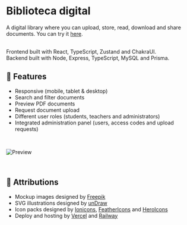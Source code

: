# Biblioteca digital


A digital library where you can upload, store, read, download and share documents. You can try it [here](https://movies-app-federicodesia.vercel.app/).

<br>Frontend built with React, TypeScript, Zustand and ChakraUI.
<br>Backend built with Node, Express, TypeScript, MySQL and Prisma.

## 🎉 Features

- Responsive (mobile, tablet & desktop)
- Search and filter documents
- Preview PDF documents
- Request document upload
- Different user roles (students, teachers and administrators)
- Integrated administration panel (users, access codes and upload requests)

<br>

![Preview](https://user-images.githubusercontent.com/44307990/202820378-ec4b4027-c5cb-4564-ae35-e82c1f6bc427.png)

<br>

## 🙇 Attributions

- Mockup images designed by [Freepik](https://www.freepik.com/)
- SVG illustrations designed by [unDraw](https://undraw.co/)
- Icon packs designed by [Ionicons](https://ionic.io/ionicons), [FeatherIcons](https://feathericons.com/) and [HeroIcons](https://heroicons.com/)
- Deploy and hosting by [Vercel](https://vercel.com/) and [Railway](https://railway.app/)